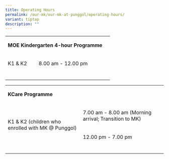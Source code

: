 ```yaml
---
title: Operating Hours
permalink: /our-mk/our-mk-at-punggol/operating-hours/
variant: tiptap
description: ""
---
```

<table><tbody><tr><td rowspan="1" colspan="3"><p><strong>MOE Kindergarten 4-hour Programme</strong></p></td><td rowspan="1" colspan="1"><p></p></td></tr><tr><td rowspan="1" colspan="1"><p>K1 &amp; K2</p></td><td rowspan="1" colspan="2"><p>8.00 am - 12.00 pm</p></td><td rowspan="1" colspan="1"><p></p></td></tr><tr><td rowspan="1" colspan="1"><p></p></td><td rowspan="1" colspan="1"><p></p></td><td rowspan="1" colspan="1"><p></p></td><td rowspan="1" colspan="1"><p></p></td></tr></tbody></table><p></p><table><tbody><tr><td rowspan="1" colspan="3"><p><strong>KCare Programme</strong></p></td><td rowspan="1" colspan="1"><p></p></td></tr><tr><td rowspan="2" colspan="1"><p>K1 &amp; K2 (children who enrolled with MK @ Punggol)</p></td><td rowspan="1" colspan="2"><p>7.00 am - 8.00 am (Morning arrival; Transition to MK)</p></td><td rowspan="1" colspan="1"><p></p></td></tr><tr><td rowspan="1" colspan="2"><p>12.00 pm - 7.00 pm</p></td><td rowspan="1" colspan="1"><p></p></td></tr><tr><td rowspan="1" colspan="1"><p></p></td><td rowspan="1" colspan="1"><p></p></td><td rowspan="1" colspan="1"><p></p></td><td rowspan="1" colspan="1"><p></p></td></tr></tbody></table><p></p>